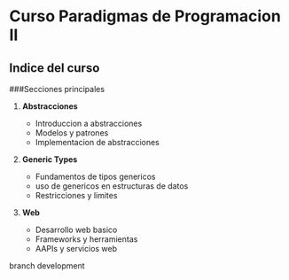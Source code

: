 # Curso Paradigmas de Programacion II
## Indice del curso
###Secciones principales

1. **Abstracciones**
   - Introduccion a abstracciones
   - Modelos y patrones
   - Implementacion de abstracciones

2. **Generic Types**
   - Fundamentos de tipos genericos
   - uso de genericos en estructuras de datos
   - Restricciones y limites

3.  **Web**
    - Desarrollo web basico
    - Frameworks y herramientas
    - AAPIs y servicios web

branch development

